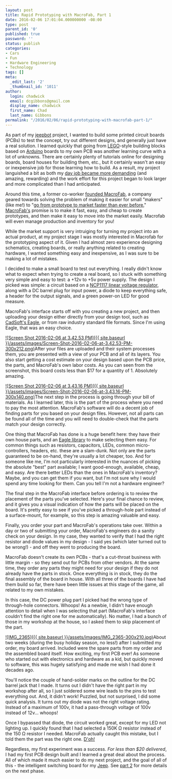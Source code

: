 ```yaml
---
layout: post
title: Rapid Prototyping with MacroFab, Part 1
date: 2016-02-06 17:01:04.000000000 -08:00
type: post
parent_id: '0'
published: true
password: ''
status: publish
categories:
- Cars
- Fun
- Hardware Engineering
- Technology
tags: []
meta:
  _edit_last: '2'
  _thumbnail_id: '1011'
author:
  login: chadwick
  email: dcgibbons@gmail.com
  display_name: chadwick
  first_name: Chad
  last_name: Gibbons
permalink: "/2016/02/06/rapid-prototyping-with-macrofab-part-1/"
---
```

As part of my&nbsp;[jeepbot](http://chadgibbons.com/2014/01/09/jeep-bot-proof-of-concept-1/) project, I wanted to build some&nbsp;printed circuit boards (PCBs) to test the concept, try out different designs, and generally just have a real solution. I learned quickly that going from [LEGO](http://www.lego.com/en-us/)-style building blocks based on [Arduino](https://www.arduino.cc) boards to my own PCB was another learning curve with a lot of unknowns. There are certainly plenty of tutorials online for designing boards, board houses for building them, etc., but it certainly wasn't an easy or inexpensive job for those learning how to build. As a result, my project languished a bit as both my [day job became more demanding](https://www.alertlogic.com/press-releases/alert-logic-launches-cloud-native-vulnerability-and-configuration-management-solution-on-amazon-web-services/)&nbsp;(and amazing, rewarding)&nbsp;and the work effort for this project began to look larger and more complicated than I had anticipated.

Around this time, a former co-worker [founded MacroFab](http://www.bizjournals.com/houston/blog/2015/02/founder-of-fast-growing-houston-company-launches.html), a company geared towards solving the problem of making it easier for small "makers" (like me!) to "[go from prototype to market faster than ever before.](https://macrofab.com)" [MacroFab's](http://www.macrofab.com/) promise is to make it fast, easy, and cheap to create prototypes, and then make it easy to move into the market easily. Macrofab will even manage production and inventory for you!

While the market support is very intruiging for turning my project into an actual product, at my project stage I was mostly interested in Macrofab for the prototyping aspect of it. Given I had almost zero experience designing schematics, creating boards, or really anything related to creating hardware, I wanted something easy and inexpensive, as I was sure to be making a lot of mistakes.

I decided to make a small board to test out everything. I really didn't know what to expect when trying to create a real board, so I stuck with something very simple and easy to test: a +12v to +5v power supply. The design I picked was simple: a circuit based on a [NCP1117 linear voltage regulator](http://www.onsemi.com/PowerSolutions/product.do?id=NCP1117), along with a DC barrel plug for input power, a diode to keep everything&nbsp;safe, a header for the output signals, and a green power-on LED for good measure.

MacroFab's interface starts off with you creating a new project, and then uploading your design either directly from your design tool, such as [CadSoft's Eagle](http://www.cadsoftusa.com), or from raw industry standard file formats. Since I'm using Eagle, that was an easy choice.

[![Screen Shot 2016-02-06 at 3.42.53 PM]({{ site.baseurl }}/assets/images/Screen-Shot-2016-02-06-at-3.42.53-PM-300x212.png)](http://chadgibbons.com/wp-content/uploads/2016/02/Screen-Shot-2016-02-06-at-3.42.53-PM.png)After your files are uploaded and their system processes them, you are presented with a view of your PCB and all of its layers. You also start getting a cost estimate on your design based upon the PCB price, the parts, and MacroFab's own labor costs. As you can seen from the screenshot, this board costs less than $17 for a quantity of 1. Absolutely amazing.

[![Screen Shot 2016-02-06 at 3.43.16 PM]({{ site.baseurl }}/assets/images/Screen-Shot-2016-02-06-at-3.43.16-PM-300x140.png)](http://chadgibbons.com/wp-content/uploads/2016/02/Screen-Shot-2016-02-06-at-3.43.16-PM.png)The next step in the process is going through your bill of materials. As I learned later, this is the part of the process where you need to pay the most attention. MacroFab's software will do a decent job of finding parts for you based on your design files. However, not all parts can be found all of the time and you will need to double-check that the parts match your design correctly.

One thing that MacroFab has done is a huge benefit here: they have their own house parts, and an [Eagle library](https://github.com/MacroFab/EDALibraries) to make selecting them easy. For common things such as resistors, capacitors, LEDs, common micro-controllers, headers, etc. these are a slam-dunk. Not only are the parts guaranteed to be on-hand, they're usually a lot cheaper, too. And for someone like me, I'm not particularly interested in the nuances of picking the absolute "best" part available; I want good-enough, available, cheap, and easy. Are there better LEDs than the ones in MacroFab's inventory? Maybe, and you can get them if you want, but I'm not sure why I would spend any time looking for them. Can you tell I'm not a hardware engineer?

The final step in the MacroFab interface before ordering is to review the placement of the parts you've selected. Here's your final chance to review, and it gives you a visual indication of how the parts will be placed on the board. It's pretty easy to see if you've picked a through-hole part instead of a surface-mount, for example, so this step is amazing valuable and easy.

Finally, you order your part and MacroFab's operations take over. Within a day or two of submitting your order, MacroFab's engineers do a sanity check on your design. In my case, they wanted to verify that I had the right resistor and&nbsp;diode values in my design - I said yes (which later turned out to be wrong!) - and off they went to producing the board.

MacroFab doesn't create its own PCBs - that's a cut-throat business with little margin - so they send out for PCBs from other vendors. At the same time, they order any parts they might need for your design if they do not already have the parts in stock. Once everything is in stock, they do the final assembly of the board in house. With all three of the boards I have had them build so far, there have been little issues at this stage of the game, all related to my own mistakes.

In this case, the DC power plug part I picked had the wrong type of through-hole connectors. Whoops! As a newbie, I didn't have enough attention to detail when I was selecting that part (MacroFab's interface couldn't find the right one for me automatically). No matter, I had a bunch of those in my workshop at the house, so I asked them to skip placement of the part.

[![IMG_2365]({{ site.baseurl }}/assets/images/IMG_2365-300x210.jpg)](http://chadgibbons.com/wp-content/uploads/2016/02/IMG_2365.jpg)About two weeks (during the busy holiday season, no less!) after I submitted my order, my board arrived. Included were the spare parts from my order and the assembled board itself. How exciting, my first PCB ever! As someone who started out with electronics and hardware as a kid, but quickly moved to software, this was hugely satisfying and made me wish I had done it decades ago.

You'll notice the couple of hand-solder marks on the outline for the DC barrel jack that I made. It turns out I didn't have the right part in my workshop after all, so I just soldered some wire leads to the pins to test everything out. And, it didn't work! Puzzled, but not surprised, I did some quick analysis. It turns out my diode was not the right voltage rating. Instead of a maximum of 100v, it had a pass-through voltage of 100v instead of 12v... whoops!

Once I bypassed that diode, the circuit worked great, except for my LED not lighting up. I quickly found that I had selected a 150K Ω resistor instead of the 150 Ω resistor I needed. MacroFab actually caught this mistake, but I told them the part was the right one. [D'oh!](https://en.wikipedia.org/wiki/D%27oh!)

Regardless, my first&nbsp;experiment was a success. _For less than $20 delivered_, I had my first PCB design built&nbsp;and I learned a great deal about the process. All of which made it much easier to do my next project, and the goal of all of this - the intelligent switching board for my [Jeep](http://www.jeep.com). See [part 2](http://chadgibbons.com/2016/02/06/rapid-prototyping-with-macrofab-part-2/) for more details on the next phase.

&nbsp;


